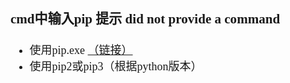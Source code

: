 <font size=4 face='楷体'>  

### cmd中输入pip 提示 did not provide a command  
  
- 使用pip.exe [（链接）](https://blog.csdn.net/jianglianye21/article/details/79090102)
- 使用pip2或pip3（根据python版本）